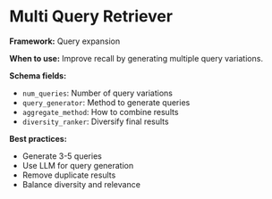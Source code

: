 # Multi Query Retriever

**Framework:** Query expansion

**When to use:** Improve recall by generating multiple query variations.

**Schema fields:**
- `num_queries`: Number of query variations
- `query_generator`: Method to generate queries
- `aggregate_method`: How to combine results
- `diversity_ranker`: Diversify final results

**Best practices:**
- Generate 3-5 queries
- Use LLM for query generation
- Remove duplicate results
- Balance diversity and relevance